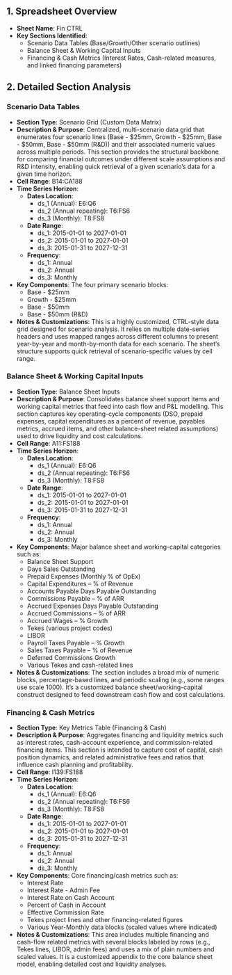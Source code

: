## 1. Spreadsheet Overview
- **Sheet Name**: Fin CTRL
- **Key Sections Identified**:
  - Scenario Data Tables (Base/Growth/Other scenario outlines)
  - Balance Sheet & Working Capital Inputs
  - Financing & Cash Metrics (Interest Rates, Cash-related measures, and linked financing parameters)

## 2. Detailed Section Analysis

### Scenario Data Tables
- **Section Type**: Scenario Grid (Custom Data Matrix)
- **Description & Purpose**: Centralized, multi-scenario data grid that enumerates four scenario lines (Base - $25mm, Growth - $25mm, Base - $50mm, Base - $50mm (R&D)) and their associated numeric values across multiple periods. This section provides the structural backbone for comparing financial outcomes under different scale assumptions and R&D intensity, enabling quick retrieval of a given scenario’s data for a given time horizon.
- **Cell Range**: B14:CA188
- **Time Series Horizon**:
  - **Dates Location**:
    - ds_1 (Annual): E6:Q6
    - ds_2 (Annual repeating): T6:FS6
    - ds_3 (Monthly): T8:FS8
  - **Date Range**:
    - ds_1: 2015-01-01 to 2027-01-01
    - ds_2: 2015-01-01 to 2027-01-01
    - ds_3: 2015-01-31 to 2027-12-31
  - **Frequency**:
    - ds_1: Annual
    - ds_2: Annual
    - ds_3: Monthly
- **Key Components**: The four primary scenario blocks:
  - Base - $25mm
  - Growth - $25mm
  - Base - $50mm
  - Base - $50mm (R&D)
- **Notes & Customizations**: This is a highly customized, CTRL-style data grid designed for scenario analysis. It relies on multiple date-series headers and uses mapped ranges across different columns to present year-by-year and month-by-month data for each scenario. The sheet’s structure supports quick retrieval of scenario-specific values by cell range.

### Balance Sheet & Working Capital Inputs
- **Section Type**: Balance Sheet Inputs
- **Description & Purpose**: Consolidates balance sheet support items and working capital metrics that feed into cash flow and P&L modelling. This section captures key operating-cycle components (DSO, prepaid expenses, capital expenditures as a percent of revenue, payables metrics, accrued items, and other balance-sheet related assumptions) used to drive liquidity and cost calculations.
- **Cell Range**: A11:FS188
- **Time Series Horizon**:
  - **Dates Location**:
    - ds_1 (Annual): E6:Q6
    - ds_2 (Annual repeating): T6:FS6
    - ds_3 (Monthly): T8:FS8
  - **Date Range**:
    - ds_1: 2015-01-01 to 2027-01-01
    - ds_2: 2015-01-01 to 2027-01-01
    - ds_3: 2015-01-31 to 2027-12-31
  - **Frequency**:
    - ds_1: Annual
    - ds_2: Annual
    - ds_3: Monthly
- **Key Components**: Major balance sheet and working-capital categories such as:
  - Balance Sheet Support
  - Days Sales Outstanding
  - Prepaid Expenses (Monthly % of OpEx)
  - Capital Expenditures – % of Revenue
  - Accounts Payable Days Payable Outstanding
  - Commissions Payable – % of ARR
  - Accrued Expenses Days Payable Outstanding
  - Accrued Commissions – % of ARR
  - Accrued Wages – % Growth
  - Tekes (various project codes)
  - LIBOR
  - Payroll Taxes Payable – % Growth
  - Sales Taxes Payable – % of Revenue
  - Deferred Commissions Growth
  - Various Tekes and cash-related lines
- **Notes & Customizations**: The section includes a broad mix of numeric blocks, percentage-based lines, and periodic scaling (e.g., some ranges use scale 1000). It’s a customized balance sheet/working-capital construct designed to feed downstream cash flow and cost calculations.

### Financing & Cash Metrics
- **Section Type**: Key Metrics Table (Financing & Cash)
- **Description & Purpose**: Aggregates financing and liquidity metrics such as interest rates, cash-account experience, and commission-related financing items. This section is intended to capture cost of capital, cash position dynamics, and related administrative fees and ratios that influence cash planning and profitability.
- **Cell Range**: I139:FS188
- **Time Series Horizon**:
  - **Dates Location**:
    - ds_1 (Annual): E6:Q6
    - ds_2 (Annual repeating): T6:FS6
    - ds_3 (Monthly): T8:FS8
  - **Date Range**:
    - ds_1: 2015-01-01 to 2027-01-01
    - ds_2: 2015-01-01 to 2027-01-01
    - ds_3: 2015-01-31 to 2027-12-31
  - **Frequency**:
    - ds_1: Annual
    - ds_2: Annual
    - ds_3: Monthly
- **Key Components**: Core financing/cash metrics such as:
  - Interest Rate
  - Interest Rate - Admin Fee
  - Interest Rate on Cash Account
  - Percent of Cash in Account
  - Effective Commission Rate
  - Tekes project lines and other financing-related figures
  - Various Year-Monthly data blocks (scaled values where indicated)
- **Notes & Customizations**: This area includes multiple financing and cash-flow related metrics with several blocks labeled by rows (e.g., Tekes lines, LIBOR, admin fees) and uses a mix of plain numbers and scaled values. It is a customized appendix to the core balance sheet model, enabling detailed cost and liquidity analyses.